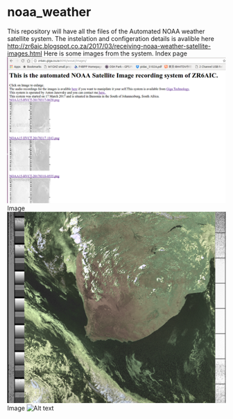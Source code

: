 # noaa_weather
This repository will have all the files of the Automated NOAA weather satellite system.
The instelation and configeration details is avalible here http://zr6aic.blogspot.co.za/2017/03/receiving-noaa-weather-satellite-images.html
Here is some images from the system.
Index page
![Alt text](wxsat_3.png?raw=true "WXSAT Index page")<br>
Image
![Alt text](NOAA19-HVCT-20170317-1552.png?raw=true "Satellite Image of South Africa")<br>
Image
![Alt text](7_stage_2m_filter_1.png?raw=true "Filter diagram")<br>
